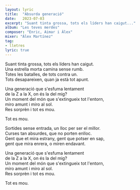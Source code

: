 ```yaml
---
layout: lyric
title:  "Absurda generació"
date:   2023-07-03
excerpt: "Suant tinta grossa, tots els líders han caigut..."
album: "Les teves merdes"
composer: "Enric, Aimar i Àlex"
mixer: "Àlex Martínez"
tag:
- lletres
lyric: true
---
```


Suant tinta grossa, tots els líders han caigut.<br>
Una estrella morta camina sense rumb.<br>
Totes les batalles, de tots contra un.<br>
Tots desapareixen, quan ja està tot apunt.

Una generació que s'esfuma lentament<br>
de la Z a la X, on és la del mig?<br>
Un moment del món que s'extingueix tot l'entorn,<br>
miro amunt i miro al sol.<br>
Res sorprèn i tot es mou.<br>

Tot es mou.

Sortides sense entrada, un lloc per ser el millor.<br>
Curses tan absurdes, que no porten enlloc.<br>
Gent que et mira estrany, gent que potser en sap,<br>
gent que mira enrera, o miren endavant.

Una generació que s'esfuma lentament<br>
de la Z a la X, on és la del mig?<br>
Un moment del món que s'extingueix tot l'entorn,<br>
miro amunt i miro al sol.<br>
Res sorprèn i tot es mou.<br>

Tot es mou.